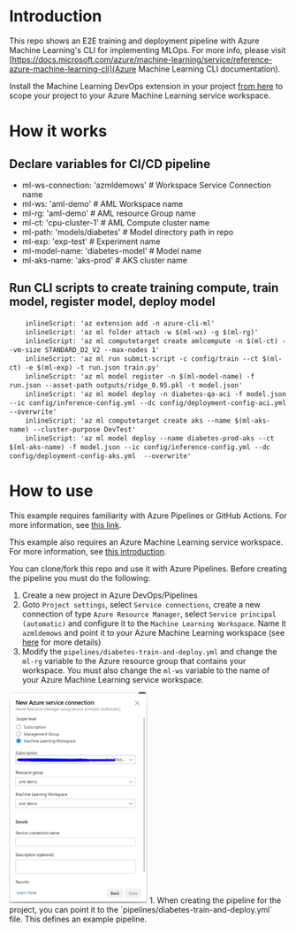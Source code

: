 # Introduction 

This repo shows an E2E training and deployment pipeline with Azure Machine Learning's CLI for implementing MLOps. For more info, please visit [https://docs.microsoft.com/azure/machine-learning/service/reference-azure-machine-learning-cli](Azure Machine Learning CLI documentation).

Install the Machine Learning DevOps extension in your project [from here](https://marketplace.visualstudio.com/items?itemName=ms-air-aiagility.vss-services-azureml) to scope your project to your Azure Machine Learning service workspace. 

# How it works

## Declare variables for CI/CD pipeline
 - ml-ws-connection: 'azmldemows' # Workspace Service Connection name
 - ml-ws: 'aml-demo' # AML Workspace name
 - ml-rg: 'aml-demo' # AML resource Group name
 - ml-ct: 'cpu-cluster-1' # AML Compute cluster name
 - ml-path: 'models/diabetes' # Model directory path in repo
 - ml-exp: 'exp-test' # Experiment name
 - ml-model-name: 'diabetes-model' # Model name
 - ml-aks-name: 'aks-prod' # AKS cluster name

## Run CLI scripts to create training compute, train model, register model, deploy model
```cli
    inlineScript: 'az extension add -n azure-cli-ml'
    inlineScript: 'az ml folder attach -w $(ml-ws) -g $(ml-rg)'
    inlineScript: 'az ml computetarget create amlcompute -n $(ml-ct) --vm-size STANDARD_D2_V2 --max-nodes 1'
    inlineScript: 'az ml run submit-script -c config/train --ct $(ml-ct) -e $(ml-exp) -t run.json train.py'
    inlineScript: 'az ml model register -n $(ml-model-name) -f run.json --asset-path outputs/ridge_0.95.pkl -t model.json'
    inlineScript: 'az ml model deploy -n diabetes-qa-aci -f model.json --ic config/inference-config.yml --dc config/deployment-config-aci.yml --overwrite'
    inlineScript: 'az ml computetarget create aks --name $(ml-aks-name) --cluster-purpose DevTest'
    inlineScript: 'az ml model deploy --name diabetes-prod-aks --ct $(ml-aks-name) -f model.json --ic config/inference-config.yml --dc config/deployment-config-aks.yml  --overwrite'
```

# How to use

This example requires familiarity with Azure Pipelines or GitHub Actions. For more information, see [this link](https://docs.microsoft.com/azure/devops/pipelines/create-first-pipeline?view=azure-devops&tabs=tfs-2018-2).

This example also requires an Azure Machine Learning service workspace. For more information, see [this introduction](https://docs.microsoft.com/azure/machine-learning/service/setup-create-workspace).

You can clone/fork this repo and use it with Azure Pipelines. Before creating the pipeline you must do the following:

1. Create a new project in Azure DevOps/Pipelines
1. Goto `Project settings`, select `Service connections`, create a new connection of type `Azure Resource Manager`, select `Service principal (automatic)` and configure it to the `Machine Learning Workspace`. Name it `azmldemows` and point it to your Azure Machine Learning workspace (see [here](https://docs.microsoft.com/en-us/azure/devops/pipelines/library/service-endpoints?view=azure-devops) for more details)
1. Modify the `pipelines/diabetes-train-and-deploy.yml` and change the `ml-rg` variable to the Azure resource group that contains your workspace. You must also change the `ml-ws` variable to the name of your Azure Machine Learning service workspace.
<img src="docs/service_connection.png" width="250px" />
1. When creating the pipeline for the project, you can point it to the `pipelines/diabetes-train-and-deploy.yml` file. This defines an example pipeline.

